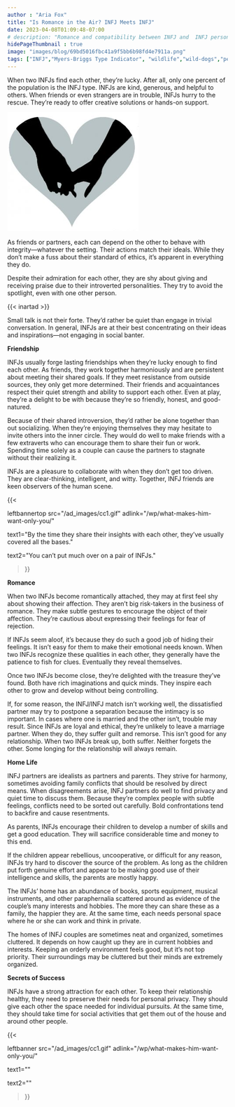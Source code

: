 ```yaml
---
author : "Aria Fox"
title: "Is Romance in the Air? INFJ Meets INFJ"
date: 2023-04-08T01:09:48-07:00
# description: "Romance and compatibility between INFJ and  INFJ personality types."
hidePageThumbnail : true 
image: "images/blog/69bd5016fbc41a9f5bb6b98fd4e7911a.png"
tags: ["INFJ","Myers-Briggs Type Indicator", "wildlife","wild-dogs","pets","animal-welfare"]
---
```



<!-- This is **bold** text, and this is *emphasized* text.
![infp_injf table](/infp_injf-table.jpg)
Visit the [Hugo](https://gohugo.io) website! -->

<!-- https://beaconstreetusa.com/wp/is-romance-in-the-air-infj-meets-infj/ -->

When two INFJs find each other, they’re lucky. After all, only one percent of the population is the INFJ type. INFJs are kind, generous, and helpful to others. When friends or even strangers are in trouble, INFJs hurry to the rescue. They’re ready to offer creative solutions or hands-on support.

![Romance](/heart2-300x271.jpg)

As friends or partners, each can depend on the other to behave with integrity—whatever the setting. Their actions match their ideals. While they don’t make a fuss about their standard of ethics, it’s apparent in everything they do.

Despite their admiration for each other, they are shy about giving and receiving praise due to their introverted personalities. They try to avoid the spotlight, even with one other person. 

{{< inartad >}}

Small talk is not their forte. They’d rather be quiet than engage in trivial conversation. In general, INFJs are at their best concentrating on their ideas and inspirations—not engaging in social banter.



**Friendship**

INFJs usually forge lasting friendships when they’re lucky enough to find each other. As friends, they work together harmoniously and are persistent about meeting their shared goals. If they meet resistance from outside sources, they only get more determined. Their friends and acquaintances respect their quiet strength and ability to support each other. Even at play, they’re a delight to be with because they’re so friendly, honest, and good-natured.

Because of their shared introversion, they’d rather be alone together than out socializing. When they’re enjoying themselves they may hesitate to invite others into the inner circle. They would do well to make friends with a few extraverts who can encourage them to share their fun or work. Spending time solely as a couple can cause the partners to stagnate without their realizing it.

INFJs are a pleasure to collaborate with when they don’t get too driven. They are clear-thinking, intelligent, and witty. Together, INFJ friends are keen observers of the human scene. 

{{< 

leftbannertop src="/ad_images/cc1.gif" adlink="/wp/what-makes-him-want-only-you/"  

text1="By the time they share their insights with each other, they’ve usually covered all the bases." 

text2="You can’t put much over on a pair of INFJs."

>}}

**Romance**

When two INFJs become romantically attached, they may at first feel shy about showing their affection. They aren’t big risk-takers in the business of romance. They make subtle gestures to encourage the object of their affection. They’re cautious about expressing their feelings for fear of rejection.

If  INFJs seem aloof, it’s because they do such a good job of hiding their feelings. It isn’t easy for them to make their emotional needs known. When two INFJs recognize these qualities in each other, they generally have the patience to fish for clues. Eventually they reveal themselves.

Once two INFJs become close, they’re delighted with the treasure they’ve found. Both have rich imaginations and quick minds. They inspire each other to grow and develop without being controlling.

If, for some reason, the INFJ/INFJ match isn’t working well, the dissatisfied partner may try to postpone a separation because the intimacy is so important. In cases where one is married and the other isn’t, trouble may result. Since INFJs are loyal and ethical, they’re unlikely to leave a marriage partner. When they do, they suffer guilt and remorse. This isn’t good for any relationship. When two INFJs break up, both suffer. Neither forgets the other. Some longing for the relationship will always remain.

**Home Life**

INFJ partners are idealists as partners and parents. They strive for harmony, sometimes avoiding family conflicts that should be resolved by direct means. When disagreements arise, INFJ partners do well to find privacy and quiet time to discuss them. Because they’re complex people with subtle feelings, conflicts need to be sorted out carefully. Bold confrontations tend to backfire and cause resentments.

As parents, INFJs encourage their children to develop a number of skills and get a good education. They will sacrifice considerable time and money to this end.

If the children appear rebellious, uncooperative, or difficult for any reason, INFJs try hard to discover the source of the problem. As long as the children put forth genuine effort and appear to be making good use of their intelligence and skills, the parents are mostly happy.

The INFJs’ home has an abundance of books, sports equipment, musical instruments, and other paraphernalia scattered around as evidence of the couple’s many interests and hobbies. The more they can share these as a family, the happier they are. At the same time, each needs personal space where he or she can work and think in private.

The homes of INFJ couples are sometimes neat and organized, sometimes cluttered. It depends on how caught up they are in current hobbies and interests. Keeping an orderly environment feels good, but it’s not top priority. Their surroundings may be cluttered but their minds are extremely organized.

**Secrets of  Success**

INFJs have a strong attraction for each other. To keep their relationship healthy, they need to preserve their needs for personal privacy. They should give each other the space needed for individual pursuits. At the same time, they should take time for social activities that get them out of the house and around other people.

{{< 

leftbanner src="/ad_images/cc1.gif" adlink="/wp/what-makes-him-want-only-you/"  

text1="" 

text2=""

>}}